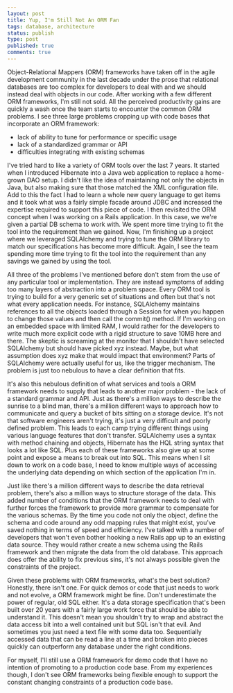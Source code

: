 ```yaml
---
layout: post
title: Yup, I'm Still Not An ORM Fan
tags: database, architecture
status: publish
type: post
published: true
comments: true
---
```

Object-Relational Mappers (ORM) frameworks have taken off in the agile development 
community in the last decade under the prose that relational databases are too 
complex for developers to deal with and we should instead deal with objects in our 
code. After working with a few different ORM frameworks, I\'m still not sold. All the 
perceived productivity gains are quickly a wash once the team starts to encounter the 
common ORM problems. I see three large problems cropping up with code bases that 
incorporate an ORM framework:

* lack of ability to tune for performance or specific usage
* lack of a standardized grammar or API
* difficulties integrating with existing schemas

<!--EndExcerpt-->

I\'ve tried hard to like a variety of ORM tools over the last 7 years. It started when 
I introduced Hibernate into a Java web application to replace a home-grown DAO setup. 
I didn\'t like the idea of maintaining not only the objects in Java, but also making 
sure that those matched the XML configuration file. Add to this the fact I had to learn 
a whole new query language to get items and it took what was a fairly simple facade 
around JDBC and increased the expertise required to support this piece of code. I then 
revisited the ORM concept when I was working on a Rails application. In this case, we 
we\'re given a partial DB schema to work with. We spent more time trying to fit the tool 
into the requirement than we gained. Now, I\'m finishing up a project where we leveraged 
SQLAlchemy and trying to tune the ORM library to match our specifications has become 
more difficult. Again, I see the team spending more time trying to fit the tool into 
the requirement than any savings we gained by using the tool.

All three of the problems I\'ve mentioned before don\'t stem from the use of any particular 
tool or implementation. They are instead symptoms of adding too many layers of abstraction 
into a problem space. Every ORM tool is trying to build for a very generic set of situations 
and often but that\'s not what every application needs. For instance, SQLAlchemy maintains 
references to all the objects loaded through a Session for when you happen to change those 
values and then call the commit() method. If I\'m working on an embedded space with limited 
RAM, I would rather for the developers to write much more explicit code with a rigid structure 
to save 10MB here and there. The skeptic is screaming at the monitor that I shouldn\'t have 
selected SQLAlchemy but should have picked xyz instead. Maybe, but what assumption does xyz 
make that would impact that environment? Parts of SQLAlchemy were actually useful for us, 
like the trigger mechanism. The problem is just too nebulous to have a clear definition that 
fits.

It\'s also this nebulous definition of what services and tools a ORM framework needs to supply 
that leads to another major problem - the lack of a standard grammar and API. Just as there\'s 
a million ways to describe the sunrise to a blind man, there\'s a million different ways 
to approach how to communicate and query a bucket of bits sitting on a storage device. It\'s 
not that software engineers aren\'t trying, it\'s just a very difficult and poorly defined problem. 
This leads to each camp trying different things using various language features that don\'t 
transfer. SQLAlchemy uses a syntax with method chaining and objects, Hibernate has the HQL 
string syntax that looks a lot like SQL. Plus each of these frameworks also give up at some 
point and expose a means to break out into SQL. This means when I sit down to work on a code 
base, I need to know multiple ways of accessing the underlying data depending on which section 
of the application I\'m in.

Just like there\'s a million different ways to describe the data retrieval problem, there\'s 
also a million ways to structure storage of the data. This added number of conditions that the 
ORM framework needs to deal with further forces the framework to provide more grammar to 
compensate for the various schemas. By the time you code not only the object, define the schema 
and code around any odd mapping rules that might exist, you\'ve saved nothing in terms of speed 
and efficiency. I\'ve talked with a number of developers that won\'t even bother hooking a new Rails 
app up to an existing data source. They would rather create a new schema using the Rails framework 
and then migrate the data from the old database. This approach does offer the ability to fix 
previous sins, it\'s not always possible given the constraints of the project.

Given these problems with ORM frameworks, what\'s the best solution? Honestly, there isn\'t one. 
For quick demos or code that just needs to work and not evolve, a ORM framework might be fine. 
Don\'t underestimate the power of regular, old SQL either. It\'s a data storage specification 
that\'s been built over 20 years with a fairly large work force that should be able to understand 
it. This doesn\'t mean you shouldn\'t try to wrap and abstract the data access bit into a well 
contained unit but SQL isn\'t that evil. And sometimes you just need a text file with some data 
too. Sequentially accessed data that can be read a line at a time and broken into pieces quickly 
can outperform any database under the right conditions.

For myself, I\'ll still use a ORM framework for demo code that I have no intention of promoting 
to a production code base. From my experiences though, I don\'t see ORM frameworks being flexible 
enough to support the constant changing constraints of a production code base.
